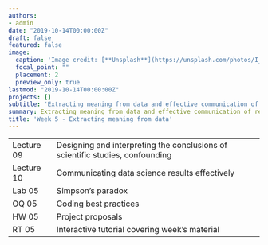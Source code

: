 ```yaml
---
authors:
- admin
date: "2019-10-14T00:00:00Z"
draft: false
featured: false
image:
  caption: 'Image credit: [**Unsplash**](https://unsplash.com/photos/I_LgQ8JZFGE)'
  focal_point: ""
  placement: 2
  preview_only: true
lastmod: "2019-10-14T00:00:00Z"
projects: []
subtitle: 'Extracting meaning from data and effective communication of results :speech_bubble:'
summary: Extracting meaning from data and effective communication of results
title: 'Week 5 - Extracting meaning from data'
---
```


|            |  |
|------------|----------|
| Lecture 09 | Designing and interpreting the conclusions of scientific studies, confounding |
| Lecture 10 | Communicating data science results effectively | 
| Lab 05     | Simpson’s paradox |
| OQ 05      | Coding best practices |
| HW 05      | Project proposals |
| RT 05      | Interactive tutorial covering week’s material |

